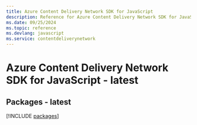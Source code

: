 ```yaml
---
title: Azure Content Delivery Network SDK for JavaScript
description: Reference for Azure Content Delivery Network SDK for JavaScript
ms.date: 09/25/2024
ms.topic: reference
ms.devlang: javascript
ms.service: contentdeliverynetwork
---
```

# Azure Content Delivery Network SDK for JavaScript - latest
## Packages - latest
[!INCLUDE [packages](content-delivery-network-index.md)]